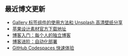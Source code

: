 ## 最近博文更新
<!-- BLOG-POST-LIST:START -->
- [Gallery 标签组件的使用方法和 Unsplash 高清壁纸分享](https://xaoxuu.com/blog/20231223/)
- [苹果设计素材官方下载地址](https://xaoxuu.com/blog/20231213/)
- [博客入门：每个人的独立博客](https://xaoxuu.com/blog/20221217/)
- [博客进阶：自动化部署](https://xaoxuu.com/blog/20221126/)
- [GitHub Codespaces 快速体验](https://xaoxuu.com/blog/20221121/)
<!-- BLOG-POST-LIST:END -->
